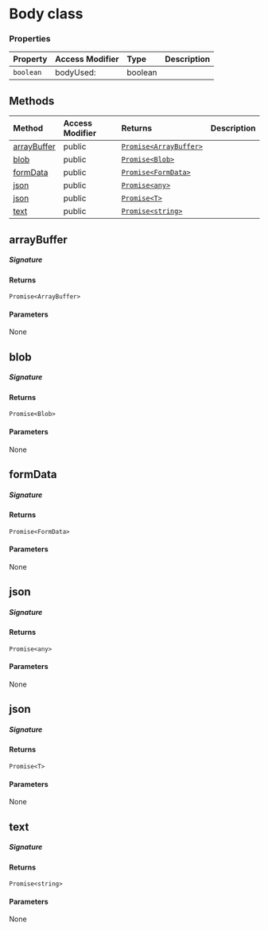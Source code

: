 # Body class









### Properties

| Property	   | Access Modifier | Type	| Description|
|:-------------|:----|:-------|:-----------|
|`boolean`     | bodyUsed: | boolean |  |




## Methods

| Method	   | Access Modifier | Returns	| Description|
|:-------------|:----|:-------|:-----------|
|[arrayBuffer](#arraybuffer~3xbq9)     | public | [`Promise<ArrayBuffer>`](Promise.md) |  |
|[blob](#blob~gulg9)     | public | [`Promise<Blob>`](Promise.md) |  |
|[formData](#formdata~zxna9)     | public | [`Promise<FormData>`](Promise.md) |  |
|[json](#json~kjno9)     | public | [`Promise<any>`](Promise.md) |  |
|[json<T>](#json<t>~qxbg9)     | public | [`Promise<T>`](Promise.md) |  |
|[text](#text~yyde9)     | public | [`Promise<string>`](Promise.md) |  |




## arrayBuffer



##### Signature

#### Returns
`Promise<ArrayBuffer>`

#### Parameters
None


## blob



##### Signature

#### Returns
`Promise<Blob>`

#### Parameters
None


## formData



##### Signature

#### Returns
`Promise<FormData>`

#### Parameters
None


## json



##### Signature

#### Returns
`Promise<any>`

#### Parameters
None


## json<T>



##### Signature

#### Returns
`Promise<T>`

#### Parameters
None


## text



##### Signature

#### Returns
`Promise<string>`

#### Parameters
None

